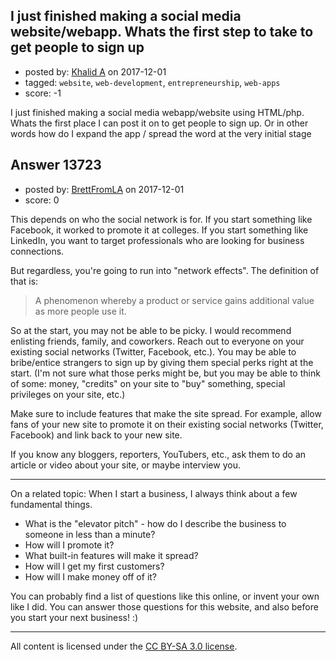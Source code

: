 ## I just finished making a social media website/webapp. Whats the first step to take to get people to sign up

- posted by: [Khalid A](https://stackexchange.com/users/12406057/khalid-a) on 2017-12-01
- tagged: `website`, `web-development`, `entrepreneurship`, `web-apps`
- score: -1

I just finished making a social media webapp/website using HTML/php. Whats the first place I can post it on to get people to sign up. Or in other words how do I expand the app / spread the word at the very initial stage 


## Answer 13723

- posted by: [BrettFromLA](https://stackexchange.com/users/2813127/brettfromla) on 2017-12-01
- score: 0

This depends on who the social network is for. If you start something like Facebook, it worked to promote it at colleges. If you start something like LinkedIn, you want to target professionals who are looking for business connections.

But regardless, you're going to run into "network effects".  The definition of that is:

> A phenomenon whereby a product or service gains additional value as more people use it.

So at the start, you may not be able to be picky. I would recommend enlisting friends, family, and coworkers. Reach out to everyone on your existing social networks (Twitter, Facebook, etc.). You may be able to bribe/entice strangers to sign up by giving them special perks right at the start. (I'm not sure what those perks might be, but you may be able to think of some:  money, "credits" on your site to "buy" something, special privileges on your site, etc.)

Make sure to include features that make the site spread.  For example, allow fans of your new site to promote it on their existing social networks (Twitter, Facebook) and link back to your new site.

If you know any bloggers, reporters, YouTubers, etc., ask them to do an article or video about your site, or maybe interview you.

-----------------

On a related topic: When I start a business, I always think about a few fundamental things.

 - What is the "elevator pitch" - how do I describe the business to someone in less than a minute?
 - How will I promote it?
 - What built-in features will make it spread?
 - How will I get my first customers?
 - How will I make money off of it?

You can probably find a list of questions like this online, or invent your own like I did. You can answer those questions for this website, and also before you start your next business! :)



---

All content is licensed under the [CC BY-SA 3.0 license](https://creativecommons.org/licenses/by-sa/3.0/).
